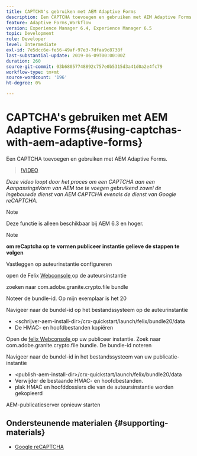 ```yaml
---
title: CAPTCHA's gebruiken met AEM Adaptive Forms
description: Een CAPTCHA toevoegen en gebruiken met AEM Adaptive Forms.
feature: Adaptive Forms,Workflow
version: Experience Manager 6.4, Experience Manager 6.5
topic: Development
role: Developer
level: Intermediate
exl-id: 7e5dcc6e-fe56-49af-97e3-7dfaa9c8738f
last-substantial-update: 2019-06-09T00:00:00Z
duration: 260
source-git-commit: 03b68057748892c757e0b5315d3a41d0a2e4fc79
workflow-type: tm+mt
source-wordcount: '196'
ht-degree: 0%

---
```


# CAPTCHA&#39;s gebruiken met AEM Adaptive Forms{#using-captchas-with-aem-adaptive-forms}

Een CAPTCHA toevoegen en gebruiken met AEM Adaptive Forms.

>[!VIDEO](https://video.tv.adobe.com/v/18336?quality=12&learn=on)

*Deze video loopt door het proces om een CAPTCHA aan een AanpassingsVorm van AEM toe te voegen gebruikend zowel de ingebouwde dienst van AEM CAPTCHA evenals de dienst van Google reCAPTCHA.*

>[!NOTE]
>
>Deze functie is alleen beschikbaar bij AEM 6.3 en hoger.

>[!NOTE]
>
>**om reCaptcha op te vormen publiceer instantie gelieve de stappen te volgen**
>
>Vastleggen op auteurinstantie configureren
>
>open de Felix [ Webconsole ](http://localhost:4502/system/console/bundles) op de auteursinstantie
>
>zoeken naar com.adobe.granite.crypto.file bundle
>
>Noteer de bundle-id. Op mijn exemplaar is het 20
>
>Navigeer naar de bundel-id op het bestandssysteem op de auteurinstantie
>
>* &lt;schrijver-aem-install-dir>/crx-quickstart/launch/felix/bundle20/data
>* De HMAC- en hoofdbestanden kopiëren
>
>Open de [ felix Webconsole ](http://localhost:4502/system/console/bundles) op uw publiceer instantie. Zoek naar com.adobe.granite.crypto.file bundle. De bundle-id noteren
>
>Navigeer naar de bundel-id in het bestandssysteem van uw publicatie-instantie
>
>* &lt;publish-aem-install-dir>/crx-quickstart/launch/felix/bundle20/data
>* Verwijder de bestaande HMAC- en hoofdbestanden.
>* plak HMAC en hoofddossiers die van de auteursinstantie worden gekopieerd
>
>AEM-publicatieserver opnieuw starten

## Ondersteunende materialen {#supporting-materials}

* [ Google reCAPTCHA ](https://www.google.com/recaptcha)
